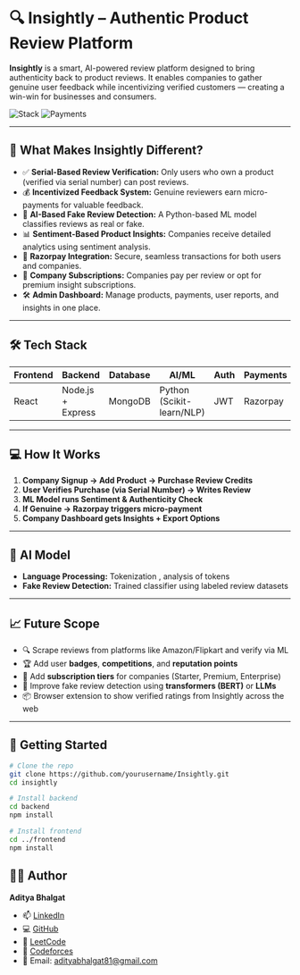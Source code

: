 # 🔍 Insightly – Authentic Product Review Platform

**Insightly** is a smart, AI-powered review platform designed to bring authenticity back to product reviews. It enables companies to gather genuine user feedback while incentivizing verified customers — creating a win-win for businesses and consumers.

![Stack](https://img.shields.io/badge/stack-MERN%2BPython-blue)
![Payments](https://img.shields.io/badge/Payments-Razorpay-informational)

---

## 🚀 What Makes Insightly Different?

- ✅ **Serial-Based Review Verification:** Only users who own a product (verified via serial number) can post reviews.
- 💰 **Incentivized Feedback System:** Genuine reviewers earn micro-payments for valuable feedback.
- 🤖 **AI-Based Fake Review Detection:** A Python-based ML model classifies reviews as real or fake.
- 📊 **Sentiment-Based Product Insights:** Companies receive detailed analytics using sentiment analysis.
- 🧾 **Razorpay Integration:** Secure, seamless transactions for both users and companies.
- 🧪 **Company Subscriptions:** Companies pay per review or opt for premium insight subscriptions.
- 🛠️ **Admin Dashboard:** Manage products, payments, user reports, and insights in one place.

---

## 🛠️ Tech Stack

| Frontend | Backend | Database | AI/ML | Auth | Payments |
|----------|---------|----------|-------|------|----------|
| React    | Node.js + Express | MongoDB | Python (Scikit-learn/NLP) | JWT | Razorpay |


---

## 💻 How It Works

1. **Company Signup → Add Product → Purchase Review Credits**
2. **User Verifies Purchase (via Serial Number) → Writes Review**
3. **ML Model runs Sentiment & Authenticity Check**
4. **If Genuine → Razorpay triggers micro-payment**
5. **Company Dashboard gets Insights + Export Options**

---

## 🧠 AI Model

- **Language Processing:** Tokenization , analysis of tokens
- **Fake Review Detection:** Trained classifier using labeled review datasets

---

## 📈 Future Scope

- 🔍 Scrape reviews from platforms like Amazon/Flipkart and verify via ML
- 🏆 Add user **badges**, **competitions**, and **reputation points**
- 💼 Add **subscription tiers** for companies (Starter, Premium, Enterprise)
- 🧠 Improve fake review detection using **transformers (BERT)** or **LLMs**
- 📦 Browser extension to show verified ratings from Insightly across the web

---

## 🔧 Getting Started

```bash
# Clone the repo
git clone https://github.com/yourusername/Insightly.git
cd insightly

# Install backend
cd backend
npm install

# Install frontend
cd ../frontend
npm install

```

## 👨‍💻 Author

**Aditya Bhalgat**

- 📫 [LinkedIn](https://linkedin.com/in/adityabhalgat)
- 💻 [GitHub](https://github.com/adityabhalgat)
- 🧠 [LeetCode](https://leetcode.com/u/adityabhalgat81)
- 🏅 [Codeforces](https://codeforces.com/profile/adityabhalgat81)
- 📧 Email: adityabhalgat81@gmail.com

